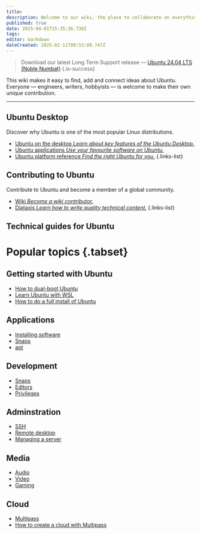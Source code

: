 ```yaml
---
title: 
description: Welcome to our wiki, the place to collaborate on everything Ubuntu.
published: true
date: 2025-04-01T15:35:26.738Z
tags: 
editor: markdown
dateCreated: 2025-02-11T09:53:09.747Z
---
```


> Download our latest Long Term Support release — [Ubuntu 24.04 LTS (Noble Numbat)]()
{.is-success}

<!-- <div class="cardGroup"> -->
<!--   <div class="card cardGroup__card"> -->
<!--     <div class="card__description cardGroup__cardDescription"> -->
<!--       <div class="icon fa fa-download card__descriptionIcon"></div> -->
<!--       <div class="card__descriptionText"><a href="/ubuntu/install">Install<br/> Ubuntu</a></div> -->
<!--     </div> -->
<!--     <div class="card__price">for Desktop, Server, and WSL</div> -->
<!--   </div> -->
<!--   <div class="card cardGroup__card"> -->
<!--     <div class="card__description cardGroup__cardDescription"> -->
<!--       <div class="icon fa fa-pen card__descriptionIcon"></div> -->
<!--       <div class="card__descriptionText"><a href="/community/wiki">Contribute to<br/>the wiki</a></div> -->
<!--     </div> -->
<!--     <div class="card__price">with tips, hacks, and guides</div> -->
<!--   </div> -->
<!--   <div class="card cardGroup__card"> -->
<!--     <div class="card__description cardGroup__cardDescription"> -->
<!--       <div class="icon fa fa-newspaper card__descriptionIcon"></div> -->
<!--       <div class="card__descriptionText"><a href="/documentation/home">Read our official<br/> documentation</a></div> -->
<!--     </div> -->
<!--     <div class="card__price">for enterprise-grade support</div> -->
<!--   </div> -->
<!-- </div> -->



This wiki makes it easy to find, add and connect ideas about Ubuntu. 
Everyone — engineers, writers, hobbyists — is welcome to make their own unique contribution. 

---

## Ubuntu Desktop

Discover why Ubuntu is one of the most popular Linux distributions.

- [Ubuntu on the desktop *Learn about key features of the Ubuntu Desktop.*](/ubuntu/overview)
- [Ubuntu applications *Use your favourite software on Ubuntu.*](/ubuntu/applications)
- [Ubuntu platform reference *Find the right Ubuntu for you.*](/ubuntu/platform)
{.links-list}

## Contributing to Ubuntu

Contribute to Ubuntu and become a member of a global community.

- [Wiki *Become a wiki contributor.*](/community/wiki)
- [Diataxis *Learn how to write quality technical content.*](/documentation/diataxis)
{.links-list}

## Technical guides for Ubuntu

# Popular topics {.tabset}

## Getting started with Ubuntu

- [How to dual-boot Ubuntu](/ubuntu/dual-boot)
- [Learn Ubuntu with WSL](/ubuntu/learn-with-wsl)
- [How to do a full install of Ubuntu](/ubuntu/install-ubuntu-desktop)

## Applications

- [Installing software](/ubuntu/install-software)
- [Snaps](/home/snaps)
- [apt](/home/apt)

## Development

- [Snaps](/home/snap)
- [Editors](/home/editors)
- [Privileges](/home/privileges)

## Adminstration

- [SSH](/home/ssh)
- [Remote desktop](/home/remote)
- [Managing a server](/home/server)

## Media

- [Audio](/home/audio)
- [Video](/home/gaming)
- [Gaming](/home/gaming)

## Cloud

- [Multipass](/cloud/multipass)
- [How to create a cloud with Multipass](/cloud/multipass/multipasscloudguide)
